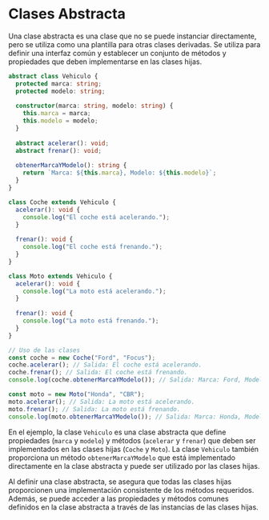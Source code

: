 # Clases Abstracta

Una clase abstracta es una clase que no se puede instanciar directamente, pero se utiliza como una plantilla para otras clases derivadas. Se utiliza para definir una interfaz común y establecer un conjunto de métodos y propiedades que deben implementarse en las clases hijas.

```typescript
abstract class Vehiculo {
  protected marca: string;
  protected modelo: string;
  
  constructor(marca: string, modelo: string) {
    this.marca = marca;
    this.modelo = modelo;
  }
  
  abstract acelerar(): void;
  abstract frenar(): void;
  
  obtenerMarcaYModelo(): string {
    return `Marca: ${this.marca}, Modelo: ${this.modelo}`;
  }
}

class Coche extends Vehiculo {
  acelerar(): void {
    console.log("El coche está acelerando.");
  }
  
  frenar(): void {
    console.log("El coche está frenando.");
  }
}

class Moto extends Vehiculo {
  acelerar(): void {
    console.log("La moto está acelerando.");
  }
  
  frenar(): void {
    console.log("La moto está frenando.");
  }
}

// Uso de las clases
const coche = new Coche("Ford", "Focus");
coche.acelerar(); // Salida: El coche está acelerando.
coche.frenar(); // Salida: El coche está frenando.
console.log(coche.obtenerMarcaYModelo()); // Salida: Marca: Ford, Modelo: Focus

const moto = new Moto("Honda", "CBR");
moto.acelerar(); // Salida: La moto está acelerando.
moto.frenar(); // Salida: La moto está frenando.
console.log(moto.obtenerMarcaYModelo()); // Salida: Marca: Honda, Modelo: CBR
```

En el ejemplo, la clase `Vehiculo` es una clase abstracta que define propiedades (`marca` y `modelo`) y métodos (`acelerar` y `frenar`) que deben ser implementados en las clases hijas (`Coche` y `Moto`). La clase `Vehiculo` también proporciona un método `obtenerMarcaYModelo` que está implementado directamente en la clase abstracta y puede ser utilizado por las clases hijas.

Al definir una clase abstracta, se asegura que todas las clases hijas proporcionen una implementación consistente de los métodos requeridos. Además, se puede acceder a las propiedades y métodos comunes definidos en la clase abstracta a través de las instancias de las clases hijas.